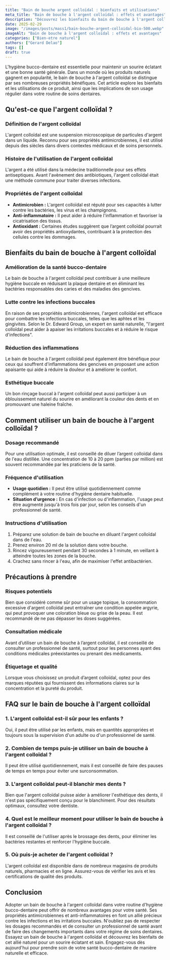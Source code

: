 ```yaml
---
title: "Bain de bouche argent colloïdal : bienfaits et utilisations"
meta_title: "Bain de bouche à l'argent colloïdal : effets et avantages"
description: "Découvrez les bienfaits du bain de bouche à l'argent colloïdal pour votre santé bucco-dentaire et son utilisation correcte."
date: 2025-02-29
image: "/images/posts/mass1/bain-bouche-argent-colloidal-bio-500.webp"
imageAlt: "Bain de bouche à l'argent colloïdal : effets et avantages"
categories: ["Bien-etre naturel"]
authors: ["Gerard Delao"]
tags: []
draft: true
---
```


L'hygiène bucco-dentaire est essentielle pour maintenir un sourire éclatant et une bonne santé générale. Dans un monde où les produits naturels gagnent en popularité, le bain de bouche à l'argent colloïdal se distingue par ses nombreuses propriétés bénéfiques. Cet article explore les bienfaits et les utilisations de ce produit, ainsi que les implications de son usage régulier dans votre routine de soins dentaires.

## Qu'est-ce que l'argent colloïdal ?

### Définition de l'argent colloïdal
L'argent colloïdal est une suspension microscopique de particules d'argent dans un liquide. Reconnu pour ses propriétés antimicrobiennes, il est utilisé depuis des siècles dans divers contextes médicaux et de soins personnels.

### Histoire de l'utilisation de l'argent colloïdal
L'argent a été utilisé dans la médecine traditionnelle pour ses effets antiseptiques. Avant l'avènement des antibiotiques, l'argent colloïdal était une méthode commune pour traiter diverses infections.

### Propriétés de l'argent colloïdal
- **Antimicrobien :** L'argent colloïdal est réputé pour ses capacités à lutter contre les bactéries, les virus et les champignons.
- **Anti-inflammatoire :** Il peut aider à réduire l'inflammation et favoriser la cicatrisation des tissus.
- **Antioxidant :** Certaines études suggèrent que l’argent colloïdal pourrait avoir des propriétés antioxydantes, contribuant à la protection des cellules contre les dommages.

## Bienfaits du bain de bouche à l'argent colloïdal

### Amélioration de la santé bucco-dentaire
Le bain de bouche à l'argent colloïdal peut contribuer à une meilleure hygiène buccale en réduisant la plaque dentaire et en éliminant les bactéries responsables des caries et des maladies des gencives.

### Lutte contre les infections buccales
En raison de ses propriétés antimicrobiennes, l'argent colloïdal est efficace pour combattre les infections buccales, telles que les aphtes et les gingivites. Selon le Dr. Edward Group, un expert en santé naturelle, "l'argent colloïdal peut aider à apaiser les irritations buccales et à réduire le risque d'infections".

### Réduction des inflammations
Le bain de bouche à l'argent colloïdal peut également être bénéfique pour ceux qui souffrent d'inflammations des gencives en proposant une action apaisante qui aide à réduire la douleur et à améliorer le confort.

### Esthétique buccale
Un bon rinçage buccal à l'argent colloïdal peut aussi participer à un éblouissement naturel du sourire en améliorant la couleur des dents et en promouvant une haleine fraîche.

## Comment utiliser un bain de bouche à l'argent colloïdal ?

### Dosage recommandé
Pour une utilisation optimale, il est conseillé de diluer l’argent colloïdal dans de l'eau distillée. Une concentration de 10 à 20 ppm (parties par million) est souvent recommandée par les praticiens de la santé.

### Fréquence d'utilisation
- **Usage quotidien :** Il peut être utilisé quotidiennement comme complément à votre routine d'hygiène dentaire habituelle.
- **Situation d’urgence :** En cas d'infection ou d'inflammation, l'usage peut être augmenté jusqu'à trois fois par jour, selon les conseils d'un professionnel de santé.

### Instructions d'utilisation
1. Préparez une solution de bain de bouche en diluant l'argent colloïdal dans de l'eau.
2. Prenez environ 20 ml de la solution dans votre bouche.
3. Rincez vigoureusement pendant 30 secondes à 1 minute, en veillant à atteindre toutes les zones de la bouche.
4. Crachez sans rincer à l'eau, afin de maximiser l'effet antibactérien.

## Précautions à prendre

### Risques potentiels
Bien que considéré comme sûr pour un usage topique, la consommation excessive d'argent colloïdal peut entraîner une condition appelée argyrie, qui peut provoquer une coloration bleue ou grise de la peau. Il est recommandé de ne pas dépasser les doses suggérées.

### Consultation médicale
Avant d’utiliser un bain de bouche à l’argent colloïdal, il est conseillé de consulter un professionnel de santé, surtout pour les personnes ayant des conditions médicales préexistantes ou prenant des médicaments.

### Étiquetage et qualité
Lorsque vous choisissez un produit d’argent colloïdal, optez pour des marques réputées qui fournissent des informations claires sur la concentration et la pureté du produit.

## FAQ sur le bain de bouche à l'argent colloïdal

### 1. L'argent colloïdal est-il sûr pour les enfants ?
Oui, il peut être utilisé par les enfants, mais en quantités appropriées et toujours sous la supervision d'un adulte ou d'un professionnel de santé.

### 2. Combien de temps puis-je utiliser un bain de bouche à l'argent colloïdal ?
Il peut être utilisé quotidiennement, mais il est conseillé de faire des pauses de temps en temps pour éviter une surconsommation.

### 3. L'argent colloïdal peut-il blanchir mes dents ?
Bien que l'argent colloïdal puisse aider à améliorer l'esthétique des dents, il n'est pas spécifiquement conçu pour le blanchiment. Pour des résultats optimaux, consultez votre dentiste.

### 4. Quel est le meilleur moment pour utiliser le bain de bouche à l'argent colloïdal ?
Il est conseillé de l'utiliser après le brossage des dents, pour éliminer les bactéries restantes et renforcer l'hygiène buccale.

### 5. Où puis-je acheter de l'argent colloïdal ?
L'argent colloïdal est disponible dans de nombreux magasins de produits naturels, pharmacies et en ligne. Assurez-vous de vérifier les avis et les certifications de qualité des produits.

## Conclusion

Adopter un bain de bouche à l'argent colloïdal dans votre routine d'hygiène bucco-dentaire peut offrir de nombreux avantages pour votre santé. Ses propriétés antimicrobiennes et anti-inflammatoires en font un allié précieux contre les infections et les irritations buccales. N'oubliez pas de respecter les dosages recommandés et de consulter un professionnel de santé avant de faire des changements importants dans votre régime de soins dentaires. Essayez un bain de bouche à l'argent colloïdal et découvrez les bienfaits de cet allié naturel pour un sourire éclatant et sain. Engagez-vous dès aujourd'hui pour prendre soin de votre santé bucco-dentaire de manière naturelle et efficace.

